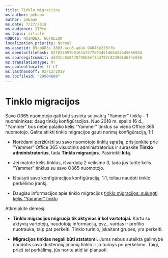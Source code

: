```yaml
---
title: Tinklo migracijos
ms.author: pebaum
author: pebaum
ms.date: 7/27/2018
ms.audience: ITPro
ms.topic: article
ROBOTS: NOINDEX, NOFOLLOW
localization_priority: Normal
ms.assetid: b5ab885c-3803-4cc8-adab-94848e226ffb
ms.openlocfilehash: 02f824897b0163a7577e93451d6642464966594d
ms.sourcegitcommit: dd43cc0a9470f98b8ef2a3787c823801d674c666
ms.translationtype: MT
ms.contentlocale: lt-LT
ms.lasthandoff: 02/12/2019
ms.locfileid: "29904688"
---
```

# <a name="network-migration"></a>Tinklo migracijos

Savo O365 nuomotojo gali būti susieta su įvairių "Yammer" tinklų – 1 nuomininkas: daug tinklų konfigūracijos. Nuo 2018 m. spalio 16 d., "Yammer" bus nebe palaiko kelis "Yammer" tinklus su viena Office 365 nuomotojo. Galite atlikti tinklo migracijos gauti norimą konfigūraciją, 1:1.
  
- Norėdami peržiūrėti su savo nuomotojo tinklų sąrašą, prisijunkite prie "Yammer" Office 365 visuotinis administratorius ir suraskite **Tinklo administratorius**, tada **Tinklo migracijos**. Pasirinkti **kitą**.
    
- Jei matote kelis tinklus, išvardytų 2 veiksmo 3, tada jūs turite kelis "Yammer" tinklus su savo O365 nuomotojo.
    
- Ištaisyti savo konfigūracijos konfigūraciją, 1:1, toliau naudoti tinklo perkėlimo įrankį.
    
- Daugiau informacijos apie tinklo migracijos [tinklo migracijos: sujungti kelis "Yammer" tinklų](https://support.office.com/article/a22c1b20-9231-4ce2-a916-392b1056d002)
    
Atkreipkite dėmesį:
  
- **Tinklo migracijos migruoja tik aktyvios ir kol vartotojai.** Kartu su aktyvių vartotojų, naudotojų informaciją, pvz., vardas ir profilio nuotrauka, taip pat perkelti. Tinklo turinio, įskaitant grupes, yra perkelti. 
    
- **Migracijos tinklas negali būti atstatomi.** Jums nebus suteikta galimybė naudotis savo dukterinių įmonių tinklo ir jo turinys po perkėlimo. Taigi, prieš tai perkėlimą, jūs norite atid iai planuoti. 
    

